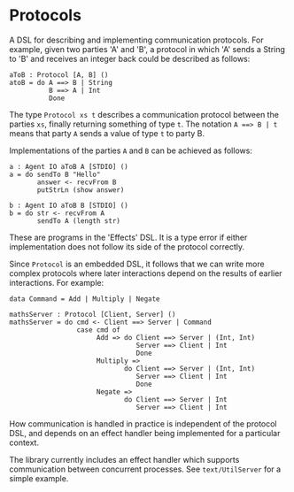 Protocols
=========

A DSL for describing and implementing communication protocols.
For example, given two parties 'A' and 'B', a protocol in which 'A' sends
a String to 'B' and receives an integer back could be described as follows:

```
aToB : Protocol [A, B] ()
atoB = do A ==> B | String
          B ==> A | Int
          Done
```

The type `Protocol xs t` describes a communication protocol between the 
parties `xs`, finally returning something of type `t`. The notation
`A ==> B | t` means that party `A` sends a value of type `t` to party B.

Implementations of the parties `A` and `B` can be achieved as follows:

```
a : Agent IO aToB A [STDIO] ()
a = do sendTo B "Hello"
       answer <- recvFrom B
       putStrLn (show answer)

b : Agent IO aToB B [STDIO] ()
b = do str <- recvFrom A
       sendTo A (length str)
```

These are programs in the 'Effects' DSL.  It is a type error if either
implementation does not follow its side of the protocol correctly.

Since `Protocol` is an embedded DSL, it follows that we can write more
complex protocols where later interactions depend on the results of earlier
interactions. For example:

```
data Command = Add | Multiply | Negate

mathsServer : Protocol [Client, Server] ()
mathsServer = do cmd <- Client ==> Server | Command
                 case cmd of
                      Add => do Client ==> Server | (Int, Int)
                                Server ==> Client | Int
                                Done
                      Multiply => 
                             do Client ==> Server | (Int, Int)
                                Server ==> Client | Int
                                Done
                      Negate =>
                             do Client ==> Server | Int
                                Server ==> Client | Int
```

How communication is handled in practice is independent of the protocol DSL,
and depends on an effect handler being implemented for a particular context.

The library currently includes an effect handler which supports communication
between concurrent processes. See `text/UtilServer` for a simple example.







